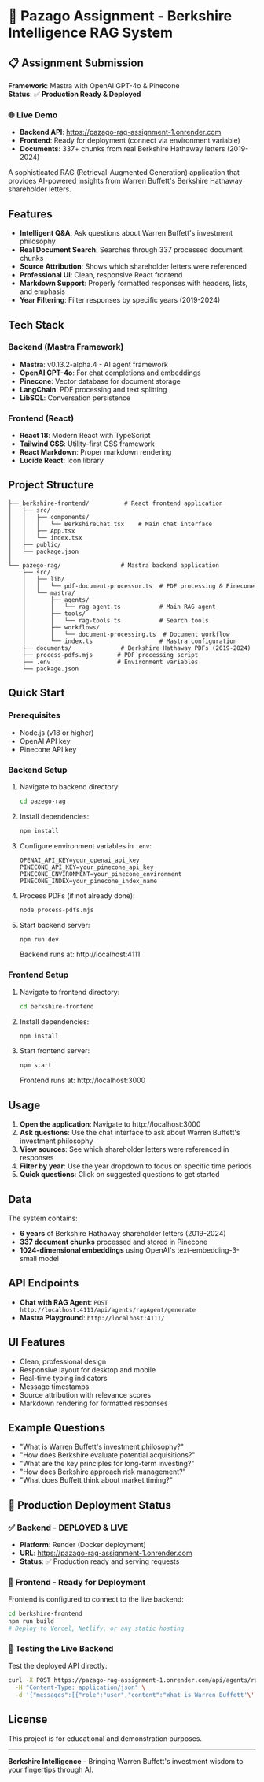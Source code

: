 # 🚀 Pazago Assignment - Berkshire Intelligence RAG System

## 📋 Assignment Submission

**Framework**: Mastra with OpenAI GPT-4o & Pinecone  
**Status**: ✅ **Production Ready & Deployed**

### 🌐 **Live Demo**
- **Backend API**: https://pazago-rag-assignment-1.onrender.com
- **Frontend**: Ready for deployment (connect via environment variable)
- **Documents**: 337+ chunks from real Berkshire Hathaway letters (2019-2024)

A sophisticated RAG (Retrieval-Augmented Generation) application that provides AI-powered insights from Warren Buffett's Berkshire Hathaway shareholder letters.

## Features

- **Intelligent Q&A**: Ask questions about Warren Buffett's investment philosophy
- **Real Document Search**: Searches through 337 processed document chunks
- **Source Attribution**: Shows which shareholder letters were referenced
- **Professional UI**: Clean, responsive React frontend
- **Markdown Support**: Properly formatted responses with headers, lists, and emphasis
- **Year Filtering**: Filter responses by specific years (2019-2024)

## Tech Stack

### Backend (Mastra Framework)
- **Mastra**: v0.13.2-alpha.4 - AI agent framework
- **OpenAI GPT-4o**: For chat completions and embeddings
- **Pinecone**: Vector database for document storage
- **LangChain**: PDF processing and text splitting
- **LibSQL**: Conversation persistence

### Frontend (React)
- **React 18**: Modern React with TypeScript
- **Tailwind CSS**: Utility-first CSS framework  
- **React Markdown**: Proper markdown rendering
- **Lucide React**: Icon library

## Project Structure

```
├── berkshire-frontend/          # React frontend application
│   ├── src/
│   │   ├── components/
│   │   │   └── BerkshireChat.tsx    # Main chat interface
│   │   ├── App.tsx
│   │   └── index.tsx
│   ├── public/
│   └── package.json
│
└── pazego-rag/                 # Mastra backend application
    ├── src/
    │   ├── lib/
    │   │   └── pdf-document-processor.ts  # PDF processing & Pinecone
    │   └── mastra/
    │       ├── agents/
    │       │   └── rag-agent.ts           # Main RAG agent
    │       ├── tools/
    │       │   └── rag-tools.ts           # Search tools
    │       ├── workflows/
    │       │   └── document-processing.ts  # Document workflow
    │       └── index.ts                   # Mastra configuration
    ├── documents/              # Berkshire Hathaway PDFs (2019-2024)
    ├── process-pdfs.mjs       # PDF processing script
    ├── .env                   # Environment variables
    └── package.json
```

## Quick Start

### Prerequisites
- Node.js (v18 or higher)
- OpenAI API key
- Pinecone API key

### Backend Setup
1. Navigate to backend directory:
   ```bash
   cd pazego-rag
   ```

2. Install dependencies:
   ```bash
   npm install
   ```

3. Configure environment variables in `.env`:
   ```
   OPENAI_API_KEY=your_openai_api_key
   PINECONE_API_KEY=your_pinecone_api_key
   PINECONE_ENVIRONMENT=your_pinecone_environment
   PINECONE_INDEX=your_pinecone_index_name
   ```

4. Process PDFs (if not already done):
   ```bash
   node process-pdfs.mjs
   ```

5. Start backend server:
   ```bash
   npm run dev
   ```
   Backend runs at: http://localhost:4111

### Frontend Setup
1. Navigate to frontend directory:
   ```bash
   cd berkshire-frontend
   ```

2. Install dependencies:
   ```bash
   npm install
   ```

3. Start frontend server:
   ```bash
   npm start
   ```
   Frontend runs at: http://localhost:3000

## Usage

1. **Open the application**: Navigate to http://localhost:3000
2. **Ask questions**: Use the chat interface to ask about Warren Buffett's investment philosophy
3. **View sources**: See which shareholder letters were referenced in responses
4. **Filter by year**: Use the year dropdown to focus on specific time periods
5. **Quick questions**: Click on suggested questions to get started

## Data

The system contains:
- **6 years** of Berkshire Hathaway shareholder letters (2019-2024)
- **337 document chunks** processed and stored in Pinecone
- **1024-dimensional embeddings** using OpenAI's text-embedding-3-small model

## API Endpoints

- **Chat with RAG Agent**: `POST http://localhost:4111/api/agents/ragAgent/generate`
- **Mastra Playground**: `http://localhost:4111/`

## UI Features

- Clean, professional design
- Responsive layout for desktop and mobile
- Real-time typing indicators
- Message timestamps
- Source attribution with relevance scores
- Markdown rendering for formatted responses

## Example Questions

- "What is Warren Buffett's investment philosophy?"
- "How does Berkshire evaluate potential acquisitions?"
- "What are the key principles for long-term investing?"
- "How does Berkshire approach risk management?"
- "What does Buffett think about market timing?"

## 🚀 Production Deployment Status

### ✅ **Backend - DEPLOYED & LIVE**
- **Platform**: Render (Docker deployment)  
- **URL**: https://pazago-rag-assignment-1.onrender.com
- **Status**: ✅ Production ready and serving requests

### 🎯 **Frontend - Ready for Deployment**
Frontend is configured to connect to the live backend:
```bash
cd berkshire-frontend
npm run build
# Deploy to Vercel, Netlify, or any static hosting
```

### 🔧 **Testing the Live Backend**
Test the deployed API directly:
```bash
curl -X POST https://pazago-rag-assignment-1.onrender.com/api/agents/ragAgent/generate \
  -H "Content-Type: application/json" \
  -d '{"messages":[{"role":"user","content":"What is Warren Buffett'\''s investment philosophy?"}]}'
```

## License

This project is for educational and demonstration purposes.

---

**Berkshire Intelligence** - Bringing Warren Buffett's investment wisdom to your fingertips through AI.